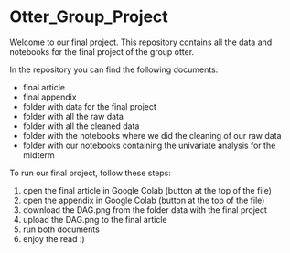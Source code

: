 # Otter_Group_Project

Welcome to our final project.
This repository contains all the data and notebooks for the final project of the group otter.

In the repository you can find the following documents:
- final article
- final appendix
- folder with data for the final project
- folder with all the raw data
- folder with all the cleaned data
- folder with the notebooks where we did the cleaning of our raw data
- folder with our notebooks containing the univariate analysis for the midterm

To run our final project, follow these steps:
1. open the final article in Google Colab (button at the top of the file)
2. open the appendix in Google Colab (button at the top of the file)
3. download the DAG.png from the folder data with the final project
4. upload the DAG.png to the final article
5. run both documents
6. enjoy the read :)
